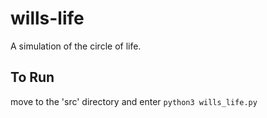# wills-life
A simulation of the circle of life.

## To Run
move to the 'src' directory and enter `python3 wills_life.py`
